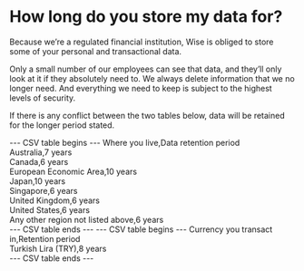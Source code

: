 # How long do you store my data for?

Because we’re a regulated financial institution, Wise is obliged to store some of your personal and transactional data. 

Only a small number of our employees can see that data, and they’ll only look at it if they absolutely need to. We always delete information that we no longer need. And everything we need to keep is subject to the highest levels of security. 

If there is any conflict between the two tables below, data will be retained for the longer period stated.


 --- CSV table begins ---
Where you live,Data retention period  
Australia,7 years  
Canada,6 years  
European Economic Area,10 years  
Japan,10 years  
Singapore,6 years  
United Kingdom,6 years  
United States,6 years  
Any other region not listed above,6 years  
 --- CSV table ends ---
 --- CSV table begins ---
Currency you transact in,Retention period  
Turkish Lira (TRY),8 years  
 --- CSV table ends ---